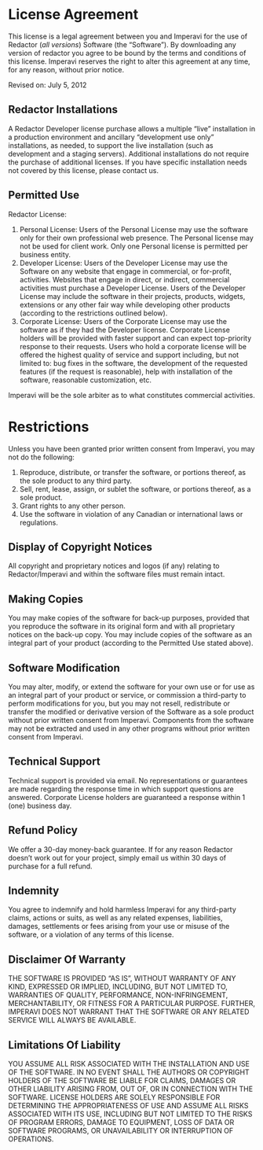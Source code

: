 # License Agreement

This license is a legal agreement between you and Imperavi for the use of Redactor (*all versions*) Software (the “Software”). By downloading any version of redactor you agree to be bound by the terms and conditions of this license. Imperavi reserves the right to alter this agreement at any time, for any reason, without prior notice.

Revised on: July 5, 2012

## Redactor Installations

A Redactor Developer license purchase allows a multiple “live” installation in a production environment and ancillary “development use only” installations, as needed, to support the live installation (such as development and a staging servers). Additional installations do not require the purchase of additional licenses. If you have specific installation needs not covered by this license, please contact us.

## Permitted Use

Redactor License:

1. Personal License: Users of the Personal License may use the software only for their own professional web presence. The Personal license may not be used for client work. Only one Personal license is permitted per business entity.
2. Developer License: Users of the Developer License may use the Software on any website that engage in commercial, or for-profit, activities. Websites that engage in direct, or indirect, commercial activities must purchase a Developer License. Users of the Developer License may include the software in their projects, products, widgets, extensions or any other fair way while developing other products (according to the restrictions outlined below).
3. Corporate License: Users of the Corporate License may use the software as if they had the Developer license. Corporate License holders will be provided with faster support and can expect top-priority response to their requests. Users who hold a corporate license will be offered the highest quality of service and support including, but not limited to: bug fixes in the software, the development of the requested features (if the request is reasonable), help with installation of the software, reasonable customization, etc.

Imperavi will be the sole arbiter as to what constitutes commercial activities.

# Restrictions

Unless you have been granted prior written consent from Imperavi, you may not do the following:

1. Reproduce, distribute, or transfer the software, or portions thereof, as the sole product to any third party.
2. Sell, rent, lease, assign, or sublet the software, or portions thereof, as a sole product.
3. Grant rights to any other person.
4. Use the software in violation of any Canadian or international laws or regulations.

## Display of Copyright Notices

All copyright and proprietary notices and logos (if any) relating to Redactor/Imperavi and within the software files must remain intact.

## Making Copies

You may make copies of the software for back-up purposes, provided that you reproduce the software in its original form and with all proprietary notices on the back-up copy. You may include copies of the software as an integral part of your product (according to the Permitted Use stated above).

## Software Modification

You may alter, modify, or extend the software for your own use or for use as an integral part of your product or service, or commission a third-party to perform modifications for you, but you may not resell, redistribute or transfer the modified or derivative version of the Software as a sole product without prior written consent from Imperavi. Components from the software may not be extracted and used in any other programs without prior written consent from Imperavi.

## Technical Support

Technical support is provided via email. No representations or guarantees are made regarding the response time in which support questions are answered. Corporate License holders are guaranteed a response within 1 (one) business day.

## Refund Policy

We offer a 30-day money-back guarantee. If for any reason Redactor doesn’t work out for your project, simply email us within 30 days of purchase for a full refund.

## Indemnity

You agree to indemnify and hold harmless Imperavi for any third-party claims, actions or suits, as well as any related expenses, liabilities, damages, settlements or fees arising from your use or misuse of the software, or a violation of any terms of this license.

## Disclaimer Of Warranty

THE SOFTWARE IS PROVIDED “AS IS”, WITHOUT WARRANTY OF ANY KIND, EXPRESSED OR IMPLIED, INCLUDING, BUT NOT LIMITED TO, WARRANTIES OF QUALITY, PERFORMANCE, NON-INFRINGEMENT, MERCHANTABILITY, OR FITNESS FOR A PARTICULAR PURPOSE. FURTHER, IMPERAVI DOES NOT WARRANT THAT THE SOFTWARE OR ANY RELATED SERVICE WILL ALWAYS BE AVAILABLE.

## Limitations Of Liability

YOU ASSUME ALL RISK ASSOCIATED WITH THE INSTALLATION AND USE OF THE SOFTWARE. IN NO EVENT SHALL THE AUTHORS OR COPYRIGHT HOLDERS OF THE SOFTWARE BE LIABLE FOR CLAIMS, DAMAGES OR OTHER LIABILITY ARISING FROM, OUT OF, OR IN CONNECTION WITH THE SOFTWARE. LICENSE HOLDERS ARE SOLELY RESPONSIBLE FOR DETERMINING THE APPROPRIATENESS OF USE AND ASSUME ALL RISKS ASSOCIATED WITH ITS USE, INCLUDING BUT NOT LIMITED TO THE RISKS OF PROGRAM ERRORS, DAMAGE TO EQUIPMENT, LOSS OF DATA OR SOFTWARE PROGRAMS, OR UNAVAILABILITY OR INTERRUPTION OF OPERATIONS.

